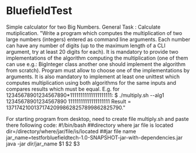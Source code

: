 # BluefieldTest
Simple calculator for two Big Numbers.
General Task : Calculate mutiplication.
"Write a program which computes the multiplication of two large numbers (integers) entered as command line arguments. 
Each number can have any number of digits (up to the maximum length of a CLI argument, try at least 20 digits for each).
It is mandatory to provide two implementations of the algorithm computing the multiplication (one of them can use
e.g.: BigInteger class another one should implement the algorithm from scratch).
Program must allow to choose one of the implementations by arguments.
It is also mandatory to implement at least one unittest which computes multiplication using both algorithms for
the same inputs and compares results which must be equal.
E.g. for 12345678901234567890*11111111111111111111:
$ ./multiply.sh --alg1 12345678901234567890 11111111111111111111  Result = 137174210013717420998628257899862825790."
 
For starting program from desktop, need to create file multiply.sh and paste there following code:
#!/bin/bash
##directory where jar file is located    
dir=/directory/where/jar/file/is/located
##jar file name
jar_name=testforbluefieldtech-1.0-SNAPSHOT-jar-with-dependencies.jar
java -jar $dir/$jar_name $1 $2 $3
